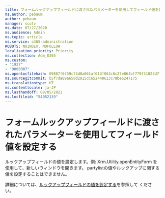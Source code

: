 ```yaml
---
title: フォームルックアップフィールドに渡されたパラメーターを使用してフィールド値を設定する
ms.author: pebaum
author: pebaum
manager: scotv
ms.date: 07/27/2020
ms.audience: Admin
ms.topic: article
ms.service: o365-administration
ROBOTS: NOINDEX, NOFOLLOW
localization_priority: Priority
ms.collection: Adm_O365
ms.custom:
- "1927"
- "9000307"
ms.openlocfilehash: 09887f6759c73d0a061af613f063c8c27e864bf779f51823d7f5a939ea3badad
ms.sourcegitcommit: b5f7da89a650d2915dc652449623c78be6247175
ms.translationtype: HT
ms.contentlocale: ja-JP
ms.lasthandoff: 08/05/2021
ms.locfileid: "54052139"
---
```

# <a name="set-field-values-using-parameters-passed-to-a-form---lookup-fields"></a>フォームルックアップフィールドに渡されたパラメーターを使用してフィールド値を設定する

ルックアップフィールドの値を設定します。例: Xrm.Utility.openEntityForm を使用して、新しいウィンドウを開きます。 partylistの値やルックアップに関する値を設定することはできません。

詳細については、[ルックアップフィールドの値を設定する](https://docs.microsoft.com/previous-versions/dynamicscrm-2016/developers-guide/gg334375(v=crm.8)#set-values-for-lookup-fields)を参照して ください。